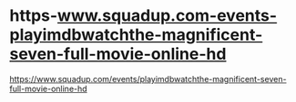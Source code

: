 # https-www.squadup.com-events-playimdbwatchthe-magnificent-seven-full-movie-online-hd
https://www.squadup.com/events/playimdbwatchthe-magnificent-seven-full-movie-online-hd
